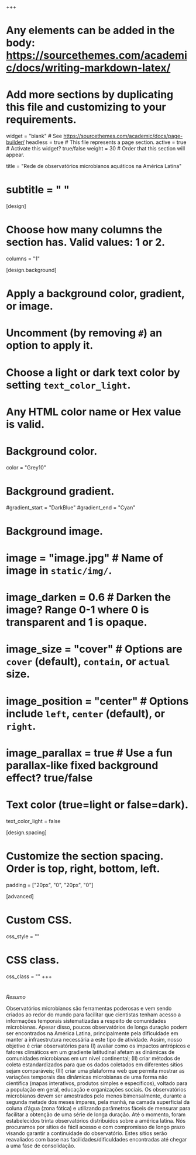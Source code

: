 +++
# Any elements can be added in the body: https://sourcethemes.com/academic/docs/writing-markdown-latex/
# Add more sections by duplicating this file and customizing to your requirements.

widget = "blank"  # See https://sourcethemes.com/academic/docs/page-builder/
headless = true  # This file represents a page section.
active = true  # Activate this widget? true/false
weight = 30 # Order that this section will appear.


title = "Rede de observatórios microbianos aquáticos na América Latina"
# subtitle = " "

[design]
  # Choose how many columns the section has. Valid values: 1 or 2.
  columns = "1"

[design.background]
  # Apply a background color, gradient, or image.
  #   Uncomment (by removing `#`) an option to apply it.
  #   Choose a light or dark text color by setting `text_color_light`.
  #   Any HTML color name or Hex value is valid.

  # Background color.
   color = "Grey10"
  
  # Background gradient.
  #gradient_start = "DarkBlue"
  #gradient_end = "Cyan"
  
  # Background image.
  # image = "image.jpg"  # Name of image in `static/img/`.
  # image_darken = 0.6  # Darken the image? Range 0-1 where 0 is transparent and 1 is opaque.
  # image_size = "cover"  #  Options are `cover` (default), `contain`, or `actual` size.
  # image_position = "center"  # Options include `left`, `center` (default), or `right`.
  # image_parallax = true  # Use a fun parallax-like fixed background effect? true/false
  
  # Text color (true=light or false=dark).
  text_color_light = false

[design.spacing]
  # Customize the section spacing. Order is top, right, bottom, left.
  padding = ["20px", "0", "20px", "0"]

[advanced]
 # Custom CSS. 
 css_style = ""
 
 # CSS class.
 css_class = ""
+++
#
*Resumo*

Observatórios microbianos são ferramentas poderosas e vem sendo criados ao redor do mundo para facilitar que cientistas tenham acesso a informações temporais sistematizadas a respeito de comunidades microbianas. Apesar disso, poucos observatórios de longa duração podem ser encontrados na América Latina, principalmente pela dificuldade em manter a infraestrutura necessária a este tipo de atividade. Assim, nosso objetivo é criar observatórios para (I) avaliar como os impactos antrópicos e fatores climáticos em um gradiente latitudinal afetam as dinâmicas de comunidades microbianas em um nível continental; (II) criar métodos de coleta estandardizados para que os dados coletados em diferentes sítios sejam comparáveis; (III) criar uma plataforma web que permita mostrar as variações temporais das dinâmicas microbianas de uma forma não científica (mapas interativos, produtos simples e específicos), voltado para a população em geral, educação e organizações sociais. Os observatórios microbianos devem ser amostrados pelo menos bimensalmente, durante a segunda metade dos meses ímpares, pela manhã, na  camada superficial da coluna d’água (zona fótica) e utilizando parâmetros fáceis de mensurar para facilitar a obtenção de uma série de longa duração. Até o momento, foram estabelecidos trinta observatórios distribuídos sobre a américa latina. Nós procuramos por sítios de fácil acesso e com compromisso de longo prazo visando garantir a continuidade do observatório. Estes sítios serão reavaliados com base nas facilidades/dificuldades encontradas até chegar a uma fase de consolidação.